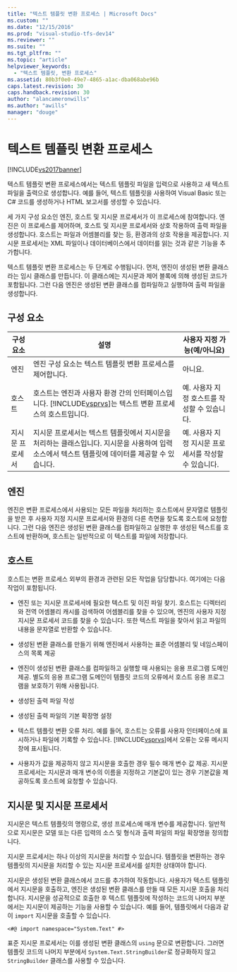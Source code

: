 ```yaml
---
title: "텍스트 템플릿 변환 프로세스 | Microsoft Docs"
ms.custom: ""
ms.date: "12/15/2016"
ms.prod: "visual-studio-tfs-dev14"
ms.reviewer: ""
ms.suite: ""
ms.tgt_pltfrm: ""
ms.topic: "article"
helpviewer_keywords: 
  - "텍스트 템플릿, 변환 프로세스"
ms.assetid: 80b3f0e0-49e7-4865-a1ac-dba068abe96b
caps.latest.revision: 30
caps.handback.revision: 30
author: "alancameronwills"
ms.author: "awills"
manager: "douge"
---
```

# 텍스트 템플릿 변환 프로세스
[!INCLUDE[vs2017banner](../code-quality/includes/vs2017banner.md)]

텍스트 템플릿 변환 프로세스에서는 텍스트 템플릿 파일을 입력으로 사용하고 새 텍스트 파일을 출력으로 생성합니다.  예를 들어, 텍스트 템플릿을 사용하여 Visual Basic 또는 C\# 코드를 생성하거나 HTML 보고서를 생성할 수 있습니다.  
  
 세 가지 구성 요소인 엔진, 호스트 및 지시문 프로세서가 이 프로세스에 참여합니다.  엔진은 이 프로세스를 제어하며, 호스트 및 지시문 프로세서와 상호 작용하여 출력 파일을 생성합니다.  호스트는 파일과 어셈블리를 찾는 등, 환경과의 상호 작용을 제공합니다.  지시문 프로세서는 XML 파일이나 데이터베이스에서 데이터를 읽는 것과 같은 기능을 추가합니다.  
  
 텍스트 템플릿 변환 프로세스는 두 단계로 수행됩니다.  먼저, 엔진이 생성된 변환 클래스라는 임시 클래스를 만듭니다.  이 클래스에는 지시문과 제어 블록에 의해 생성된 코드가 포함됩니다.  그런 다음 엔진은 생성된 변환 클래스를 컴파일하고 실행하여 출력 파일을 생성합니다.  
  
## 구성 요소  
  
|구성 요소|설명|사용자 지정 가능\(예\/아니요\)|  
|-----------|--------|-------------------------|  
|엔진|엔진 구성 요소는 텍스트 템플릿 변환 프로세스를 제어합니다.|아니요.|  
|호스트|호스트는 엔진과 사용자 환경 간의 인터페이스입니다.  [!INCLUDE[vsprvs](../code-quality/includes/vsprvs_md.md)]는 텍스트 변환 프로세스의 호스트입니다.|예.  사용자 지정 호스트를 작성할 수 있습니다.|  
|지시문 프로세서|지시문 프로세서는 텍스트 템플릿에서 지시문을 처리하는 클래스입니다.  지시문을 사용하여 입력 소스에서 텍스트 템플릿에 데이터를 제공할 수 있습니다.|예.  사용자 지정 지시문 프로세서를 작성할 수 있습니다.|  
  
## 엔진  
 엔진은 변환 프로세스에서 사용되는 모든 파일을 처리하는 호스트에서 문자열로 템플릿을 받은 후  사용자 지정 지시문 프로세서와 환경의 다른 측면을 찾도록 호스트에 요청합니다.  그런 다음 엔진은 생성된 변환 클래스를 컴파일하고 실행한 후  생성된 텍스트를 호스트에 반환하며, 호스트는 일반적으로 이 텍스트를 파일에 저장합니다.  
  
## 호스트  
 호스트는 변환 프로세스 외부의 환경과 관련된 모든 작업을 담당합니다. 여기에는 다음 작업이 포함됩니다.  
  
-   엔진 또는 지시문 프로세서에 필요한 텍스트 및 이진 파일 찾기.  호스트는 디렉터리와 전역 어셈블리 캐시를 검색하여 어셈블리를 찾을 수 있으며,  엔진의 사용자 지정 지시문 프로세서 코드를 찾을 수 있습니다.  또한 텍스트 파일을 찾아서 읽고 파일의 내용을 문자열로 반환할 수 있습니다.  
  
-   생성된 변환 클래스를 만들기 위해 엔진에서 사용하는 표준 어셈블리 및 네임스페이스의 목록 제공  
  
-   엔진이 생성된 변환 클래스를 컴파일하고 실행할 때 사용되는 응용 프로그램 도메인 제공.  별도의 응용 프로그램 도메인이 템플릿 코드의 오류에서 호스트 응용 프로그램을 보호하기 위해 사용됩니다.  
  
-   생성된 출력 파일 작성  
  
-   생성된 출력 파일의 기본 확장명 설정  
  
-   텍스트 템플릿 변환 오류 처리.  예를 들어, 호스트는 오류를 사용자 인터페이스에 표시하거나 파일에 기록할 수 있습니다.  [!INCLUDE[vsprvs](../code-quality/includes/vsprvs_md.md)]에서 오류는 오류 메시지 창에 표시됩니다.  
  
-   사용자가 값을 제공하지 않고 지시문을 호출한 경우 필수 매개 변수 값 제공.  지시문 프로세서는 지시문과 매개 변수의 이름을 지정하고 기본값이 있는 경우 기본값을 제공하도록 호스트에 요청할 수 있습니다.  
  
## 지시문 및 지시문 프로세서  
 지시문은 텍스트 템플릿의 명령으로,  생성 프로세스에 매개 변수를 제공합니다.  일반적으로 지시문은 모델 또는 다른 입력의 소스 및 형식과 출력 파일의 파일 확장명을 정의합니다.  
  
 지시문 프로세서는 하나 이상의 지시문을 처리할 수 있습니다.  템플릿을 변환하는 경우 템플릿의 지시문을 처리할 수 있는 지시문 프로세서를 설치한 상태여야 합니다.  
  
 지시문은 생성된 변환 클래스에서 코드를 추가하여 작동합니다.  사용자가 텍스트 템플릿에서 지시문을 호출하고, 엔진은 생성된 변환 클래스를 만들 때 모든 지시문 호출을 처리합니다.  지시문을 성공적으로 호출한 후 텍스트 템플릿에 작성하는 코드의 나머지 부분에서는 지시문이 제공하는 기능을 사용할 수 있습니다.  예를 들어, 템플릿에서 다음과 같이 `import` 지시문을 호출할 수 있습니다.  
  
 `<#@ import namespace="System.Text" #>`  
  
 표준 지시문 프로세서는 이를 생성된 변환 클래스의 `using` 문으로 변환합니다.  그러면 템플릿 코드의 나머지 부분에서 `System.Text.StringBuilder`로 정규화하지 않고 `StringBuilder` 클래스를 사용할 수 있습니다.